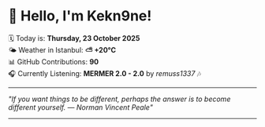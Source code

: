 # 👋 Hello, I'm Kekn9ne!

🗓️ Today is: **Thursday, 23 October 2025**  
🌤️ Weather in Istanbul: **⛅️  +20°C**  
📊 GitHub Contributions: **90**  
🎧 Currently Listening: **MERMER 2.0 - 2.0** by *remuss1337* 🎶

---

_"If you want things to be different, perhaps the answer is to become different yourself. — *Norman Vincent Peale*"_

---
